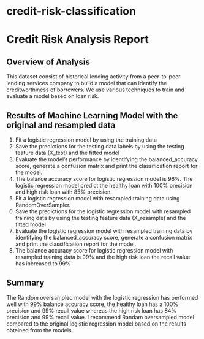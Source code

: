 # credit-risk-classification

# Credit Risk Analysis Report

## Overview of Analysis
This dataset consist of historical lending activity from a peer-to-peer lending services company to build a model that can identify the creditworthiness of borrowers. We use various techniques to train and evaluate a model based on loan risk. 

## Results of Machine Learning Model with the original and resampled data

1. Fit a logistic regression model by using the training data
2. Save the predictions for the testing data labels by using the testing feature data (X_test) and the fitted model
3. Evaluate the model’s performance by identifying the balanced_accuracy score, generate a confusion matrix and print the classification report for the model.
4. The balance accuracy score for logistic regression model is 96%. The logistic regression model predict the healthy loan with 100% precision and high risk loan with 85% precision.
5. Fit a logistic regression model with resampled training data using RandomOverSampler.
6. Save the predictions for the logistic regression model with resampled training data by using the testing feature data (X_resample) and the fitted model
7. Evaluate the logistic regression model with resampled training data by identifying the balanced_accuracy score, generate a confusion matrix and print the classification report for the model.
8. The balance accuracy score for logistic regression model with resampled training data is 99% and the high risk loan the recall value has increased to 99%

## Summary

The Random oversampled model with the logistic regression has performed well with 99% balance accuracy score, the healthy loan has a 100% precision and 99% recall value whereas the high risk loan has 84% precision and 99% recall value. I recommend Randam oversampled model compared to the original logistic regression model based on the results obtained from the models. 
